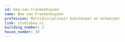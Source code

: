 ```yaml
---
id: bea-van-frankenhuyzen
name: Bea van Frankenhuyzen
profession: Multidisciplinair kunstenaar en ontwerper
link: studiobea.nl
building_number: 2
house_number: 30
---
```

